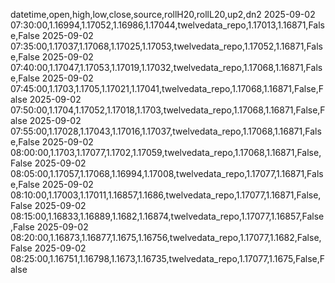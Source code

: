 datetime,open,high,low,close,source,rollH20,rollL20,up2,dn2
2025-09-02 07:30:00,1.16994,1.17052,1.16986,1.17044,twelvedata_repo,1.17013,1.16871,False,False
2025-09-02 07:35:00,1.17037,1.17068,1.17025,1.17053,twelvedata_repo,1.17052,1.16871,False,False
2025-09-02 07:40:00,1.17047,1.17053,1.17019,1.17032,twelvedata_repo,1.17068,1.16871,False,False
2025-09-02 07:45:00,1.1703,1.1705,1.17021,1.17041,twelvedata_repo,1.17068,1.16871,False,False
2025-09-02 07:50:00,1.1704,1.17052,1.17018,1.1703,twelvedata_repo,1.17068,1.16871,False,False
2025-09-02 07:55:00,1.17028,1.17043,1.17016,1.17037,twelvedata_repo,1.17068,1.16871,False,False
2025-09-02 08:00:00,1.1703,1.17077,1.1702,1.17059,twelvedata_repo,1.17068,1.16871,False,False
2025-09-02 08:05:00,1.17057,1.17068,1.16994,1.17008,twelvedata_repo,1.17077,1.16871,False,False
2025-09-02 08:10:00,1.17003,1.17011,1.16857,1.1686,twelvedata_repo,1.17077,1.16871,False,False
2025-09-02 08:15:00,1.16833,1.16889,1.1682,1.16874,twelvedata_repo,1.17077,1.16857,False,False
2025-09-02 08:20:00,1.16873,1.16877,1.1675,1.16756,twelvedata_repo,1.17077,1.1682,False,False
2025-09-02 08:25:00,1.16751,1.16798,1.1673,1.16735,twelvedata_repo,1.17077,1.1675,False,False
